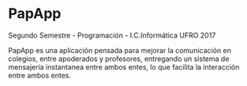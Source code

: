 # PapApp
Segundo Semestre - Programación - I.C.Informática UFRO 2017

PapApp es una aplicación pensada para mejorar la comunicación en colegios, entre apoderados y profesores, entregando un sistema de mensajería instantanea entre ambos entes, lo que facilita la interacción entre ambos entes.
